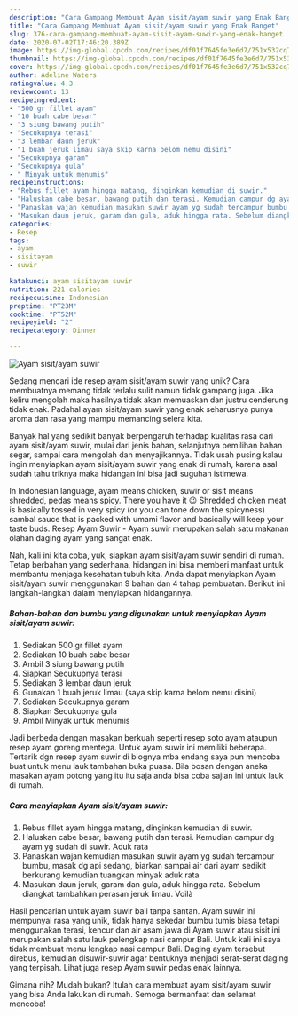 ```yaml
---
description: "Cara Gampang Membuat Ayam sisit/ayam suwir yang Enak Banget"
title: "Cara Gampang Membuat Ayam sisit/ayam suwir yang Enak Banget"
slug: 376-cara-gampang-membuat-ayam-sisit-ayam-suwir-yang-enak-banget
date: 2020-07-02T17:46:20.389Z
image: https://img-global.cpcdn.com/recipes/df01f7645fe3e6d7/751x532cq70/ayam-sisitayam-suwir-foto-resep-utama.jpg
thumbnail: https://img-global.cpcdn.com/recipes/df01f7645fe3e6d7/751x532cq70/ayam-sisitayam-suwir-foto-resep-utama.jpg
cover: https://img-global.cpcdn.com/recipes/df01f7645fe3e6d7/751x532cq70/ayam-sisitayam-suwir-foto-resep-utama.jpg
author: Adeline Waters
ratingvalue: 4.3
reviewcount: 13
recipeingredient:
- "500 gr fillet ayam"
- "10 buah cabe besar"
- "3 siung bawang putih"
- "Secukupnya terasi"
- "3 lembar daun jeruk"
- "1 buah jeruk limau saya skip karna belom nemu disini"
- "Secukupnya garam"
- "Secukupnya gula"
- " Minyak untuk menumis"
recipeinstructions:
- "Rebus fillet ayam hingga matang, dinginkan kemudian di suwir."
- "Haluskan cabe besar, bawang putih dan terasi. Kemudian campur dg ayam yg sudah di suwir. Aduk rata"
- "Panaskan wajan kemudian masukan suwir ayam yg sudah tercampur bumbu, masak dg api sedang, biarkan sampai air dari ayam sedikit berkurang kemudian tuangkan minyak aduk rata"
- "Masukan daun jeruk, garam dan gula, aduk hingga rata. Sebelum diangkat tambahkan perasan jeruk limau. Voilà"
categories:
- Resep
tags:
- ayam
- sisitayam
- suwir

katakunci: ayam sisitayam suwir 
nutrition: 221 calories
recipecuisine: Indonesian
preptime: "PT23M"
cooktime: "PT52M"
recipeyield: "2"
recipecategory: Dinner

---
```



![Ayam sisit/ayam suwir](https://img-global.cpcdn.com/recipes/df01f7645fe3e6d7/751x532cq70/ayam-sisitayam-suwir-foto-resep-utama.jpg)

Sedang mencari ide resep ayam sisit/ayam suwir yang unik? Cara membuatnya memang tidak terlalu sulit namun tidak gampang juga. Jika keliru mengolah maka hasilnya tidak akan memuaskan dan justru cenderung tidak enak. Padahal ayam sisit/ayam suwir yang enak seharusnya punya aroma dan rasa yang mampu memancing selera kita.

Banyak hal yang sedikit banyak berpengaruh terhadap kualitas rasa dari ayam sisit/ayam suwir, mulai dari jenis bahan, selanjutnya pemilihan bahan segar, sampai cara mengolah dan menyajikannya. Tidak usah pusing kalau ingin menyiapkan ayam sisit/ayam suwir yang enak di rumah, karena asal sudah tahu triknya maka hidangan ini bisa jadi suguhan istimewa.

In Indonesian language, ayam means chicken, suwir or sisit means shredded, pedas means spicy. There you have it 😉 Shredded chicken meat is basically tossed in very spicy (or you can tone down the spicyness) sambal sauce that is packed with umami flavor and basically will keep your taste buds. Resep Ayam Suwir - Ayam suwir merupakan salah satu makanan olahan daging ayam yang sangat enak.


Nah, kali ini kita coba, yuk, siapkan ayam sisit/ayam suwir sendiri di rumah. Tetap berbahan yang sederhana, hidangan ini bisa memberi manfaat untuk membantu menjaga kesehatan tubuh kita. Anda dapat menyiapkan Ayam sisit/ayam suwir menggunakan 9 bahan dan 4 tahap pembuatan. Berikut ini langkah-langkah dalam menyiapkan hidangannya.

<!--inarticleads1-->

##### Bahan-bahan dan bumbu yang digunakan untuk menyiapkan Ayam sisit/ayam suwir:

1. Sediakan 500 gr fillet ayam
1. Sediakan 10 buah cabe besar
1. Ambil 3 siung bawang putih
1. Siapkan Secukupnya terasi
1. Sediakan 3 lembar daun jeruk
1. Gunakan 1 buah jeruk limau (saya skip karna belom nemu disini)
1. Sediakan Secukupnya garam
1. Siapkan Secukupnya gula
1. Ambil  Minyak untuk menumis


Jadi berbeda dengan masakan berkuah seperti resep soto ayam ataupun resep ayam goreng mentega. Untuk ayam suwir ini memiliki beberapa. Tertarik dgn resep ayam suwir di blognya mba endang saya pun mencoba buat untuk menu lauk tambahan buka puasa. Bila bosan dengan aneka masakan ayam potong yang itu itu saja anda bisa coba sajian ini untuk lauk di rumah. 

<!--inarticleads2-->

##### Cara menyiapkan Ayam sisit/ayam suwir:

1. Rebus fillet ayam hingga matang, dinginkan kemudian di suwir.
1. Haluskan cabe besar, bawang putih dan terasi. Kemudian campur dg ayam yg sudah di suwir. Aduk rata
1. Panaskan wajan kemudian masukan suwir ayam yg sudah tercampur bumbu, masak dg api sedang, biarkan sampai air dari ayam sedikit berkurang kemudian tuangkan minyak aduk rata
1. Masukan daun jeruk, garam dan gula, aduk hingga rata. Sebelum diangkat tambahkan perasan jeruk limau. Voilà


Hasil pencarian untuk ayam suwir bali tanpa santan. Ayam suwir ini mempunyai rasa yang unik, tidak hanya sekedar bumbu tumis biasa tetapi menggunakan terasi, kencur dan air asam jawa di Ayam suwir atau sisit ini merupakan salah satu lauk pelengkap nasi campur Bali. Untuk kali ini saya tidak membuat menu lengkap nasi campur Bali. Daging ayam tersebut direbus, kemudian disuwir-suwir agar bentuknya menjadi serat-serat daging yang terpisah. Lihat juga resep Ayam suwir pedas enak lainnya. 

Gimana nih? Mudah bukan? Itulah cara membuat ayam sisit/ayam suwir yang bisa Anda lakukan di rumah. Semoga bermanfaat dan selamat mencoba!
